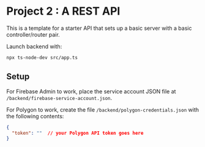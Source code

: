 # Project 2 : A REST API
This is a template for a starter API that sets up a basic server with a basic controller/router pair.

Launch backend with:
```bash
npx ts-node-dev src/app.ts
```

## Setup
For Firebase Admin to work, place the service account JSON file at `/backend/firebase-service-account.json`.

For Polygon to work, create the file `/backend/polygon-credentials.json` with the following contents:
```json
{
  "token": ""  // your Polygon API token goes here
}
```